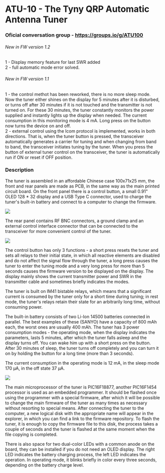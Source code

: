 # ATU-10  - The Tyny QRP Automatic Antenna Tuner

### Oficial conversation group - https://groups.io/g/ATU100

###### New in FW version 1.2  
1 - Display memory feature for last SWR  added  
2 - full automatic mode error solved.

###### New in FW version 1.1  
1 - the control methot has been reworked, there is no more sleep mode. Now the tuner either shines on the display for 5 minutes after it is disturbed, or turns off after 30 minutes if it is not touched and the transmitter is not turned on. For these 30 minutes, the tuner constantly monitors the power supplied and instantly lights up the display when needed. The current consumption in this monitoring mode is 4 mA.
Long press on the button now turns the device on and off.  
2 - external control using the Icom protocol is implemented, works in both directions. That is, when the tuner button is pressed, the transceiver automatically generates a carrier for tuning and when changing from band to band, the transceiver initiates tuning by the tuner. When you press the button of external tuner control on the transceiver, the tuner is automatically run if ON or reset if OFF position.  

### Description
   The tuner is assembled in an affordable Chinese case 100x71x25 mm, the front and rear panels are made as PCB, in the same way as the main printed circuit board.
On the front panel there is a control button, a small 0.91" OLED 128 * 32 display and a USB Type C connector, used to charge the tuner's built-in battery and connect to a computer to change the firmware.

[![](https://github.com/Dfinitski/ATU-10-10W-QRP-antenna-tuner/blob/main/Photos/tuner_1.jpg)](https://github.com/Dfinitski/ATU-10-10W-QRP-antenna-tuner/blob/main/Photos/tuner_1.jpg)

   The rear panel contains RF BNC connectors, a ground clamp and an external control interface connector that can be connected to the transceiver for more convenient control of the tuner.

[![](https://github.com/Dfinitski/ATU-10-10W-QRP-antenna-tuner/blob/main/Photos/tuner_2.jpg)](https://github.com/Dfinitski/ATU-10-10W-QRP-antenna-tuner/blob/main/Photos/tuner_2.jpg)

   The control button has only 3 functions - a short press resets the tuner and sets all relays to their initial state, in which all reactive elements are disabled and do not affect the signal flow through the tuner, a long press causes the tuner to enter the tuning mode and a very long press for more than 5 seconds causes the firmware version to be displayed on the display.
   The display mainly shows the current transmitter power and SWR in the transmitter cable and sometimes briefly indicates the modes.
   
   The tuner is built on IM41 bistable relays, which means that a significant current is consumed by the tuner only for a short time during tuning; in rest mode, the tuner's relays retain their state for an arbitrarily long time, without consuming power.

   The built-in battery consists of two Li-Ion 14500 batteries connected in parallel. The best examples of these (SANYO) have a capacity of 800 mAh each, the worst ones are usually 400 mAh.
    The tuner has 3 power consumption modes - the operating mode, when the display indicates the parameters, lasts 5 minutes, after which the tuner falls asleep and the display turns off. You can wake him up with a short press on the button. After 30 minutes of sleep, the tuner turns off completely and you can turn it on by holding the button for a long time (more than 3 seconds).
    
   The current consumption in the operating mode is 12 mA, in the sleep mode 170 μA, in the off state 37 μA.
   
[![](https://github.com/Dfinitski/ATU-10-10W-QRP-antenna-tuner/blob/main/Photos/tuner_3.jpg)](https://github.com/Dfinitski/ATU-10-10W-QRP-antenna-tuner/blob/main/Photos/tuner_3.jpg)

   The main microprocessor of the tuner is PIC16F18877, another PIC16F1454 processor is used as an embedded programmer. It should be flashed once using the programmer with a special firmware, after which it will be possible to change the main firmware of the tuner as many times as necessary without resorting to special means. After connecting the tuner to the computer, a new logical disk with the appropriate name will appear in the explorer, in which you can find a link to the firmware repository. To flash the tuner, it is enough to copy the firmware file to this disk, the process takes a couple of seconds and the tuner is flashed at the same moment when the file copying is completed.
   
   There is also space for two dual-color LEDs with a common anode on the board, they can be installed if you do not need an OLED display.
The right LED indicates the battery charging process, the left LED indicates the operation. In operating mode, it blinks briefly in color every three seconds, depending on the battery charge level.

